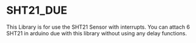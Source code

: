 # SHT21_DUE
This Library is for use the SHT21 Sensor with interrupts. 
You can attach 6 SHT21 in arduino due with this library without using any delay functions.
